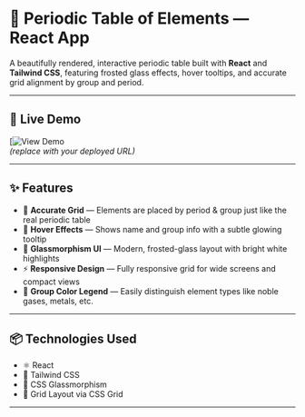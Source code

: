 # 🔬 Periodic Table of Elements — React App

A beautifully rendered, interactive periodic table built with **React** and **Tailwind CSS**, featuring frosted glass effects, hover tooltips, and accurate grid alignment by group and period.

---

## 🚀 Live Demo

[![View Demo](https://eclectic-figolla-20de88.netlify.app)  
*(replace with your deployed URL)*

---

## ✨ Features

- 🧪 **Accurate Grid** — Elements are placed by period & group just like the real periodic table
- 🌈 **Hover Effects** — Shows name and group info with a subtle glowing tooltip
- 💎 **Glassmorphism UI** — Modern, frosted-glass layout with bright white highlights
- ⚡ **Responsive Design** — Fully responsive grid for wide screens and compact views
- 🎨 **Group Color Legend** — Easily distinguish element types like noble gases, metals, etc.

---

## 📦 Technologies Used

- ⚛️ React
- 🎨 Tailwind CSS
- 💅 CSS Glassmorphism
- 🧱 Grid Layout via CSS Grid

---

